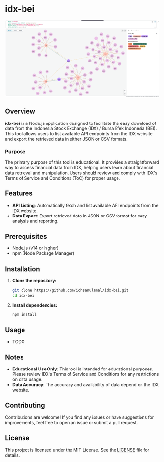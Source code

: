 # idx-bei

![alt text](image-1.png)

## Overview
**idx-bei** is a Node.js application designed to facilitate the easy download of data from the Indonesia Stock Exchange (IDX) / Bursa Efek Indonesia (BEI). This tool allows users to list available API endpoints from the IDX website and export the retrieved data in either JSON or CSV formats.

### Purpose
The primary purpose of this tool is educational. It provides a straightforward way to access financial data from IDX, helping users learn about financial data retrieval and manipulation. Users should review and comply with IDX's Terms of Service and Conditions (ToC) for proper usage.

## Features
- **API Listing**: Automatically fetch and list available API endpoints from the IDX website.
- **Data Export**: Export retrieved data in JSON or CSV format for easy analysis and reporting.

## Prerequisites
- Node.js (v14 or higher)
- npm (Node Package Manager)

## Installation

1. **Clone the repository:**
   ```bash
   git clone https://github.com/ichsanulamal/idx-bei.git
   cd idx-bei
   ```

2. **Install dependencies:**
   ```bash
   npm install
   ```

## Usage

- TODO

## Notes
- **Educational Use Only**: This tool is intended for educational purposes. Please review IDX's Terms of Service and Conditions for any restrictions on data usage.
- **Data Accuracy**: The accuracy and availability of data depend on the IDX website.

## Contributing
Contributions are welcome! If you find any issues or have suggestions for improvements, feel free to open an issue or submit a pull request.

## License
This project is licensed under the MIT License. See the [LICENSE](LICENSE) file for details.

